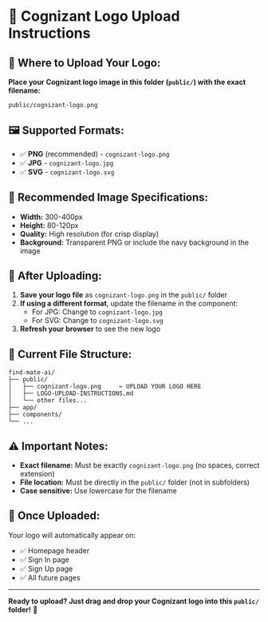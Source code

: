 # 🎨 Cognizant Logo Upload Instructions

## 📁 **Where to Upload Your Logo:**

**Place your Cognizant logo image in this folder (`public/`) with the exact filename:**

```
public/cognizant-logo.png
```

## 🖼️ **Supported Formats:**

- ✅ **PNG** (recommended) - `cognizant-logo.png`
- ✅ **JPG** - `cognizant-logo.jpg` 
- ✅ **SVG** - `cognizant-logo.svg`

## 📐 **Recommended Image Specifications:**

- **Width:** 300-400px
- **Height:** 80-120px  
- **Quality:** High resolution (for crisp display)
- **Background:** Transparent PNG or include the navy background in the image

## 🔧 **After Uploading:**

1. **Save your logo file** as `cognizant-logo.png` in the `public/` folder
2. **If using a different format**, update the filename in the component:
   - For JPG: Change to `cognizant-logo.jpg`
   - For SVG: Change to `cognizant-logo.svg`
3. **Refresh your browser** to see the new logo

## 📂 **Current File Structure:**

```
find-mate-ai/
├── public/
│   ├── cognizant-logo.png     ← UPLOAD YOUR LOGO HERE
│   ├── LOGO-UPLOAD-INSTRUCTIONS.md
│   └── other files...
├── app/
├── components/
└── ...
```

## ⚠️ **Important Notes:**

- **Exact filename:** Must be exactly `cognizant-logo.png` (no spaces, correct extension)
- **File location:** Must be directly in the `public/` folder (not in subfolders)
- **Case sensitive:** Use lowercase for the filename

## 🚀 **Once Uploaded:**

Your logo will automatically appear on:
- ✅ Homepage header
- ✅ Sign In page  
- ✅ Sign Up page
- ✅ All future pages

---

**Ready to upload? Just drag and drop your Cognizant logo into this `public/` folder!** 🎉 